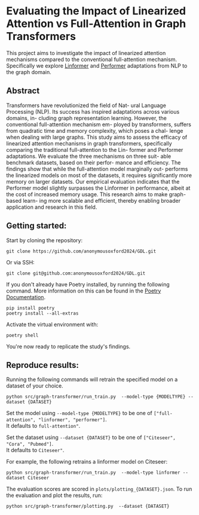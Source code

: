 # Evaluating the Impact of Linearized Attention vs Full-Attention in Graph Transformers

This project aims to investigate the impact of linearized attention mechanisms compared
to the conventional full-attention mechanism.
Specifically we explore [Linformer](https://arxiv.org/abs/2006.04768) and [Performer](https://arxiv.org/abs/2009.14794) adaptations from NLP to the graph domain.

## Abstract

Transformers have revolutionized the field of Nat- ural Language Processing (NLP). Its success has inspired adaptations across various domains, in- cluding graph representation learning. However, the conventional full-attention mechanism em- ployed by transformers, suffers from quadratic time and memory complexity, which poses a chal- lenge when dealing with large graphs. This study aims to assess the efficacy of linearized attention mechanisms in graph transformers, specifically comparing the traditional full-attention to the Lin- former and Performer adaptations.
We evaluate the three mechanisms on three suit- able benchmark datasets, based on their perfor- mance and efficiency. The findings show that while the full-attention model marginally out- performs the linearized models on most of the datasets, it requires significantly more memory on larger datasets. Our empirical evaluation indicates that the Performer model slightly surpasses the Linformer in performance, albeit at the cost of increased memory usage.
This research aims to make graph-based learn- ing more scalable and efficient, thereby enabling broader application and research in this field.

## Getting started:

Start by cloning the repository:

```
git clone https://github.com/anonymousoxford2024/GDL.git
```

Or via SSH:

```
git clone git@github.com:anonymousoxford2024/GDL.git
```

If you don't already have Poetry installed, by running the following command.
More information on this can be found in the
[Poetry Documentation](https://python-poetry.org/docs/).

```
pip install poetry
poetry install --all-extras
```

Activate the virtual environment with:

```
poetry shell
```

You're now ready to replicate the study's findings.

## Reproduce results:

Running the following commands will retrain the specified model on a dataset of 
your choice.
```
python src/graph-transformer/run_train.py  --model-type {MODELTYPE} --dataset {DATASET}
```


Set the model using `--model-type {MODELTYPE}` to be one of 
`["full-attention", "linformer", "performer"]`.  \
It defaults to `full-attention"`.

Set the dataset using `--dataset {DATASET}` to be one of 
`["Citeseer", "Cora", "Pubmed"]`.\
It defaults to `Citeseer"`.



For example, the following retrains a linformer model on Citeseer:
```
python src/graph-transformer/run_train.py  --model-type linformer --dataset Citeseer
```


The evaluation scores are scored in `plots/plotting_{DATASET}.json`. 
To run the evaluation and plot the results, run:

```
python src/graph-transformer/plotting.py  --dataset {DATASET}
```

